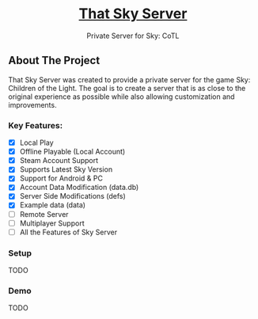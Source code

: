 <a id="readme-top"></a>

<div align="center">
  <!-- PROJECT LOGO -->
  <h1><a href="https://github.com/TheSR007/That_Sky_Server">
  That Sky Server
  </a></h1>
  
  <p align="center">
    Private Server for Sky: CoTL
    <br />
  </p>
</div>

## About The Project

That Sky Server was created to provide a private server for the game Sky: Children of the Light. The goal is to create a server that is as close to the original experience as possible while also allowing customization and improvements.

### Key Features:

- [X] Local Play
- [X] Offline Playable (Local Account)
- [X] Steam Account Support
- [X] Supports Latest Sky Version
- [X] Support for Android & PC
- [X] Account Data Modification (data.db)
- [X] Server Side Modifications (defs)
- [X] Example data (data)
- [ ] Remote Server
- [ ] Multiplayer Support
- [ ] All the Features of Sky Server

### Setup
TODO

### Demo
TODO

